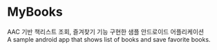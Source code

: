 # MyBooks

AAC 기반 책리스트 조회, 즐겨찾기 기능 구현한 샘플 안드로이드 어플리케이션    
A sample android app that shows list of books and save favorite books.
